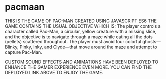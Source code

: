 # pacmaan
THIS IS THE GAME OF PAC-MAN CREATED USING JAVASCRIPT ES6
THE GAME CONTAINS THE USUAL OBJECTIVE WHICH IS:
The player controls a character called Pac-Man, a circular, yellow creature with a missing slice, and the objective is to navigate through a maze while eating all the dots (pellets) scattered throughout. The player must avoid four colorful ghosts—Blinky, Pinky, Inky, and Clyde—that move around the maze and attempt to capture Pac-Man.

CUSTOM SOUND EFFECTS AND ANIMATIONS HAVE BEEN DEPLOYED TO ENHANCE THE GAMER EXPERIENCE EVEN MORE.
YOU CAN FIND THE DEPLOYED LINK ABOVE TO ENJOY THE GAME.


